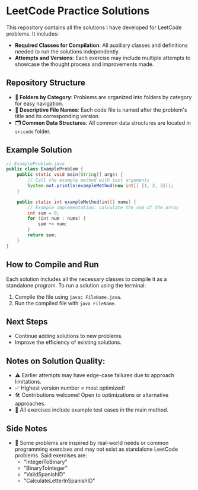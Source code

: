# LeetCode Practice Solutions

This repository contains all the solutions I have developed for LeetCode problems. It includes:

- **Required Classes for Compilation**: All auxiliary classes and definitions needed to run the solutions independently.
- **Attempts and Versions**: Each exercise may include multiple attempts to showcase the thought process and improvements made.

## Repository Structure

- **📂 Folders by Category**: Problems are organized into folders by category for easy navigation.
- **📄 Descriptive File Names**: Each code file is named after the problem's title and its corresponding version.
- **🗂️ Common Data Structures**: All common data structures are located in ```srccode``` folder.

## Example Solution
```java
// ExampleProblem.java
public class ExampleProblem {
    public static void main(String[] args) {
        // Call the example method with test arguments
        System.out.println(exampleMethod(new int[] {1, 2, 3}));
    }

    public static int exampleMethod(int[] nums) {
        // Example implementation: calculate the sum of the array
        int sum = 0;
        for (int num : nums) {
            sum += num;
        }
        return sum;
    }
}
```

## How to Compile and Run
Each solution includes all the necessary classes to compile it as a standalone program. To run a solution using the terminal:
1. Compile the file using ```javac FileName.java```.
2. Run the compiled file with ```java FileName```.

## Next Steps
- Continue adding solutions to new problems.
- Improve the efficiency of existing solutions.

## Notes on Solution Quality:
- ⚠️ Earlier attempts may have edge-case failures due to approach limitations.
- ✅ Highest version number = most optimized!
- 🛠️ Contributions welcome! Open to optimizations or alternative approaches.
- 🧪 All exercises include example test cases in the main method.

## Side Notes
- 📌 Some problems are inspired by real-world needs or common programming exercises and may not exist as standalone LeetCode problems. Said exercises are:
    - "IntegerToBinary"
    - "BinaryToInteger"
    - "ValidSpanishID"
    - "CalculateLetterInSpanishID"
